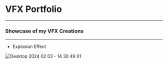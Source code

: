 # VFX Portfolio
 -------------------------------
 ### Showcase of my VFX Creations
--------------------------------------------------------------
- Explosion Effect


![Desktop 2024 02 03 - 14 30 49 01](https://github.com/Wigaloo/VFX-Portfolio/assets/147951408/ec33b7d4-3c66-4799-a09c-f0fd4d7468db)
